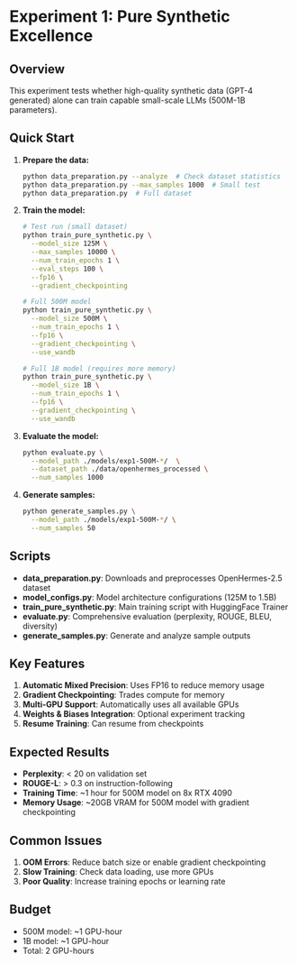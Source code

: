 # Experiment 1: Pure Synthetic Excellence

## Overview
This experiment tests whether high-quality synthetic data (GPT-4 generated) alone can train capable small-scale LLMs (500M-1B parameters).

## Quick Start

1. **Prepare the data:**
   ```bash
   python data_preparation.py --analyze  # Check dataset statistics
   python data_preparation.py --max_samples 1000  # Small test
   python data_preparation.py  # Full dataset
   ```

2. **Train the model:**
   ```bash
   # Test run (small dataset)
   python train_pure_synthetic.py \
     --model_size 125M \
     --max_samples 10000 \
     --num_train_epochs 1 \
     --eval_steps 100 \
     --fp16 \
     --gradient_checkpointing
   
   # Full 500M model
   python train_pure_synthetic.py \
     --model_size 500M \
     --num_train_epochs 1 \
     --fp16 \
     --gradient_checkpointing \
     --use_wandb
   
   # Full 1B model (requires more memory)
   python train_pure_synthetic.py \
     --model_size 1B \
     --num_train_epochs 1 \
     --fp16 \
     --gradient_checkpointing \
     --use_wandb
   ```

3. **Evaluate the model:**
   ```bash
   python evaluate.py \
     --model_path ./models/exp1-500M-*/  \
     --dataset_path ./data/openhermes_processed \
     --num_samples 1000
   ```

4. **Generate samples:**
   ```bash
   python generate_samples.py \
     --model_path ./models/exp1-500M-*/ \
     --num_samples 50
   ```

## Scripts

- **data_preparation.py**: Downloads and preprocesses OpenHermes-2.5 dataset
- **model_configs.py**: Model architecture configurations (125M to 1.5B)
- **train_pure_synthetic.py**: Main training script with HuggingFace Trainer
- **evaluate.py**: Comprehensive evaluation (perplexity, ROUGE, BLEU, diversity)
- **generate_samples.py**: Generate and analyze sample outputs

## Key Features

1. **Automatic Mixed Precision**: Uses FP16 to reduce memory usage
2. **Gradient Checkpointing**: Trades compute for memory
3. **Multi-GPU Support**: Automatically uses all available GPUs
4. **Weights & Biases Integration**: Optional experiment tracking
5. **Resume Training**: Can resume from checkpoints

## Expected Results

- **Perplexity**: < 20 on validation set
- **ROUGE-L**: > 0.3 on instruction-following
- **Training Time**: ~1 hour for 500M model on 8x RTX 4090
- **Memory Usage**: ~20GB VRAM for 500M model with gradient checkpointing

## Common Issues

1. **OOM Errors**: Reduce batch size or enable gradient checkpointing
2. **Slow Training**: Check data loading, use more GPUs
3. **Poor Quality**: Increase training epochs or learning rate

## Budget

- 500M model: ~1 GPU-hour
- 1B model: ~1 GPU-hour
- Total: 2 GPU-hours 